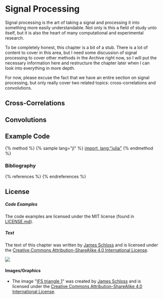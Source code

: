 # Signal Processing

Signal processing is the art of taking a signal and processing it into something more easily understandable.
Not only is this a field of study unto itself, but it is also the heart of many computational and experimental research.

To be completely honest, this chapter is a bit of a stub.
There is a lot of content to cover in this area, but I need some discussion of signal processing to cover other methods in the Archive right now, so I will put the necessary information here and restructure the chapter later when I can look into everything in more depth.

For now, please excuse the fact that we have an entire section on signal processing, but only really cover two related topics: cross-correlations and convolutions.

## Cross-Correlations

## Convolutions

## Example Code

{% method %}
{% sample lang="jl" %}
[import, lang:"julia"](code/julia/IFS.jl)
{% endmethod %}

### Bibliography

{% references %} {% endreferences %}

<script>
MathJax.Hub.Queue(["Typeset",MathJax.Hub]);
</script>

## License

##### Code Examples

The code examples are licensed under the MIT license (found in [LICENSE.md](https://github.com/algorithm-archivists/algorithm-archive/blob/master/LICENSE.md)).

##### Text

The text of this chapter was written by [James Schloss](https://github.com/leios) and is licensed under the [Creative Commons Attribution-ShareAlike 4.0 International License](https://creativecommons.org/licenses/by-sa/4.0/legalcode).

[<p><img  class="center" src="../cc/CC-BY-SA_icon.svg" /></p>](https://creativecommons.org/licenses/by-sa/4.0/)

#### Images/Graphics

- The image "[IFS triangle 1](res/IFS_triangle_1.png)" was created by [James Schloss](https://github.com/leios) and is licensed under the [Creative Commons Attribution-ShareAlike 4.0 International License](https://creativecommons.org/licenses/by-sa/4.0/legalcode).


